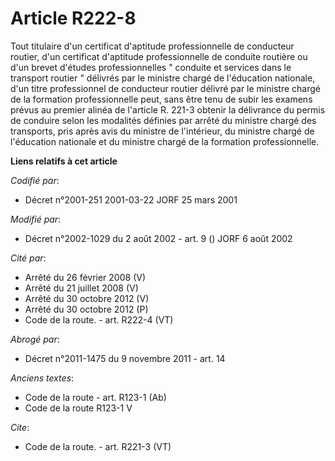 # Article R222-8

Tout titulaire d'un certificat d'aptitude professionnelle de conducteur routier, d'un certificat d'aptitude professionnelle
de conduite routière ou d'un brevet d'études professionnelles " conduite et services dans le transport routier " délivrés par
le ministre chargé de l'éducation nationale, d'un titre professionnel de conducteur routier délivré par le ministre chargé de
la formation professionnelle peut, sans être tenu de subir les examens prévus au premier alinéa de l'article R. 221-3 obtenir
la délivrance du permis de conduire selon les modalités définies par arrêté du ministre chargé des transports, pris après
avis du ministre de l'intérieur, du ministre chargé de l'éducation nationale et du ministre chargé de la formation
professionnelle.

**Liens relatifs à cet article**

_Codifié par_:

  - Décret n°2001-251 2001-03-22 JORF 25 mars 2001

_Modifié par_:

  - Décret n°2002-1029 du 2 août 2002 - art. 9 () JORF 6 août 2002

_Cité par_:

  - Arrêté du 26 février 2008 (V)
  - Arrêté du 21 juillet 2008 (V)
  - Arrêté du 30 octobre 2012 (V)
  - Arrêté du 30 octobre 2012 (P)
  - Code de la route. - art. R222-4 (VT)

_Abrogé par_:

  - Décret n°2011-1475 du 9 novembre 2011 - art. 14

_Anciens textes_:

  - Code de la route - art. R123-1 (Ab)
  - Code de la route R123-1 V

_Cite_:

  - Code de la route. - art. R221-3 (VT)
